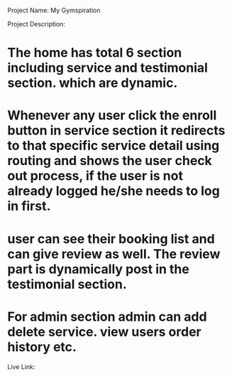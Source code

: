 Project Name: My Gymspiration

Project Description:

# The home has total 6 section including service and testimonial section. which are dynamic.
# Whenever any user click the enroll button in service section it redirects to that specific service detail using routing and shows the user check out process, if the user is not already logged he/she needs to log in first.
# user can see their booking list and can give review as well. The review part is dynamically post in the testimonial section.
# For admin section admin can add delete service. view users order history etc.

Live Link: 

